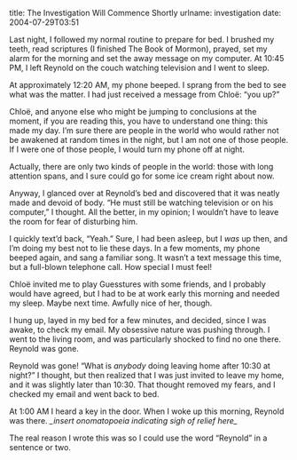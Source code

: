 title: The Investigation Will Commence Shortly
urlname: investigation
date: 2004-07-29T03:51

Last night, I followed my normal routine to prepare for bed. I brushed my teeth, read scriptures (I finished The Book of Mormon), prayed, set my alarm for the morning and set the away message on my computer. At 10:45 PM, I left Reynold on the couch watching television and I went to sleep.

At approximately 12:20 AM, my phone beeped. I sprang from the bed to see what was the matter. I had just received a message from Chloë: &ldquo;you up?&rdquo;

Chloë, and anyone else who might be jumping to conclusions at the moment, if you are reading this, you have to understand one thing: this made my day. I&#x02bc;m sure there are people in the world who would rather not be awakened at random times in the night, but I am not one of those people. If I were one of those people, I would turn my phone off at night.

Actually, there are only two kinds of people in the world: those with long attention spans, and I sure could go for some ice cream right about now.

Anyway, I glanced over at Reynold&#x02bc;s bed and discovered that it was neatly made and devoid of body. &ldquo;He must still be watching television or on his computer,&rdquo; I thought. All the better, in my opinion; I wouldn&#x02bc;t have to leave the room for fear of disturbing him.

I quickly text&#x02bc;d back, &ldquo;Yeah.&rdquo; Sure, I had been asleep, but I _was_ up then, and I&#x02bc;m doing my best not to lie these days. In a few moments, my phone beeped again, and sang a familiar song. It wasn&#x02bc;t a text message this time, but a full-blown telephone call. How special I must feel!

Chloë invited me to play Guesstures with some friends, and I probably would have agreed, but I had to be at work early this morning and needed my sleep. Maybe next time. Awfully nice of her, though.

I hung up, layed in my bed for a few minutes, and decided, since I was awake, to check my email. My obsessive nature was pushing through. I went to the living room, and was particularly shocked to find no one there. Reynold was gone.

Reynold was gone! &ldquo;What is _anybody_ doing leaving home after 10:30 at night?&rdquo; I thought, but then realized that I was just invited to leave my home, and it was slightly later than 10:30. That thought removed my fears, and I checked my email and went back to bed.

At 1:00 AM I heard a key in the door. When I woke up this morning, Reynold was there. _\_insert onomatopoeia indicating sigh of relief here\__

The real reason I wrote this was so I could use the word &ldquo;Reynold&rdquo; in a sentence or two.